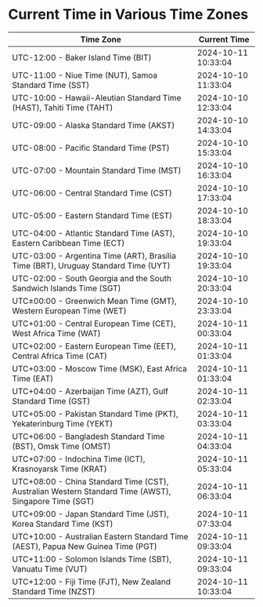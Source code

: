 # Current Time in Various Time Zones

| Time Zone | Current Time |
|-----------|--------------|
| UTC-12:00 - Baker Island Time (BIT) | 2024-10-11 10:33:04 |
| UTC-11:00 - Niue Time (NUT), Samoa Standard Time (SST) | 2024-10-10 11:33:04 |
| UTC-10:00 - Hawaii-Aleutian Standard Time (HAST), Tahiti Time (TAHT) | 2024-10-10 12:33:04 |
| UTC-09:00 - Alaska Standard Time (AKST) | 2024-10-10 14:33:04 |
| UTC-08:00 - Pacific Standard Time (PST) | 2024-10-10 15:33:04 |
| UTC-07:00 - Mountain Standard Time (MST) | 2024-10-10 16:33:04 |
| UTC-06:00 - Central Standard Time (CST) | 2024-10-10 17:33:04 |
| UTC-05:00 - Eastern Standard Time (EST) | 2024-10-10 18:33:04 |
| UTC-04:00 - Atlantic Standard Time (AST), Eastern Caribbean Time (ECT) | 2024-10-10 19:33:04 |
| UTC-03:00 - Argentina Time (ART), Brasília Time (BRT), Uruguay Standard Time (UYT) | 2024-10-10 19:33:04 |
| UTC-02:00 - South Georgia and the South Sandwich Islands Time (SGT) | 2024-10-10 20:33:04 |
| UTC±00:00 - Greenwich Mean Time (GMT), Western European Time (WET) | 2024-10-10 23:33:04 |
| UTC+01:00 - Central European Time (CET), West Africa Time (WAT) | 2024-10-11 00:33:04 |
| UTC+02:00 - Eastern European Time (EET), Central Africa Time (CAT) | 2024-10-11 01:33:04 |
| UTC+03:00 - Moscow Time (MSK), East Africa Time (EAT) | 2024-10-11 01:33:04 |
| UTC+04:00 - Azerbaijan Time (AZT), Gulf Standard Time (GST) | 2024-10-11 02:33:04 |
| UTC+05:00 - Pakistan Standard Time (PKT), Yekaterinburg Time (YEKT) | 2024-10-11 03:33:04 |
| UTC+06:00 - Bangladesh Standard Time (BST), Omsk Time (OMST) | 2024-10-11 04:33:04 |
| UTC+07:00 - Indochina Time (ICT), Krasnoyarsk Time (KRAT) | 2024-10-11 05:33:04 |
| UTC+08:00 - China Standard Time (CST), Australian Western Standard Time (AWST), Singapore Time (SGT) | 2024-10-11 06:33:04 |
| UTC+09:00 - Japan Standard Time (JST), Korea Standard Time (KST) | 2024-10-11 07:33:04 |
| UTC+10:00 - Australian Eastern Standard Time (AEST), Papua New Guinea Time (PGT) | 2024-10-11 09:33:04 |
| UTC+11:00 - Solomon Islands Time (SBT), Vanuatu Time (VUT) | 2024-10-11 09:33:04 |
| UTC+12:00 - Fiji Time (FJT), New Zealand Standard Time (NZST) | 2024-10-11 10:33:04 |
